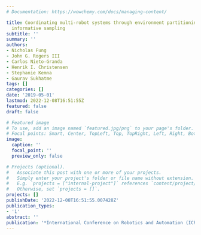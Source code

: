 ```yaml
---
# Documentation: https://wowchemy.com/docs/managing-content/

title: Coordinating multi-robot systems through environment partitioning for adaptive
  informative sampling
subtitle: ''
summary: ''
authors:
- Nicholas Fung
- John G. Rogers III
- Carlos Nieto-Granda
- Henrik I. Christensen
- Stephanie Kemna
- Gaurav Sukhatme
tags: []
categories: []
date: '2019-05-01'
lastmod: 2022-12-08T16:51:55Z
featured: false
draft: false

# Featured image
# To use, add an image named `featured.jpg/png` to your page's folder.
# Focal points: Smart, Center, TopLeft, Top, TopRight, Left, Right, BottomLeft, Bottom, BottomRight.
image:
  caption: ''
  focal_point: ''
  preview_only: false

# Projects (optional).
#   Associate this post with one or more of your projects.
#   Simply enter your project's folder or file name without extension.
#   E.g. `projects = ["internal-project"]` references `content/project/deep-learning/index.md`.
#   Otherwise, set `projects = []`.
projects: []
publishDate: '2022-12-08T16:51:55.007428Z'
publication_types:
- '1'
abstract: ''
publication: '*International Conference on Robotics and Automation (ICRA)*'
---
```

